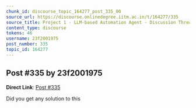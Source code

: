```yaml
---
chunk_id: discourse_topic_164277_post_335_00
source_url: https://discourse.onlinedegree.iitm.ac.in/t/164277/335
source_title: Project 1 - LLM-based Automation Agent - Discussion Thread [TDS Jan 2025]
content_type: discourse
tokens: 46
username: 23f2001975
post_number: 335
topic_id: 164277
---
```


## Post #335 by 23f2001975

**Direct Link**: [Post #335](https://discourse.onlinedegree.iitm.ac.in/t/164277/335)

Did you get any solution to this
